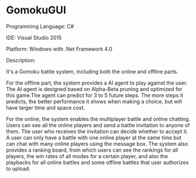 # GomokuGUI

Programming Language: C#

IDE: Visual Studio 2015

Platform: Windows with .Net Framework 4.0


Description:

It's a Gomoku battle system, including both the online and offline parts.

For the offline part, the system provides a AI agent to play against the user. The AI agent is designed based on Alpha-Beta pruning and optimized for this game.The agent can predict for 3 to 5 future steps. The more steps it predicts, the better performance it shows when making a choice, but will have larger time and space cost.

For the online, the system enables the multiplayer battle and online chatting. Users can see all the online players and send a battle invitation to anyone of them. The user who receives the invitation can decide whether to accept it. A user can only have a battle with one online player at the same time but can chat with many online players using the message box. The system also provides a ranking board, from which users can see the rankings for all players, the win rates of all modes for a certain player, and also the playbacks for all online battles and some offline battles that user authorizes to upload.
